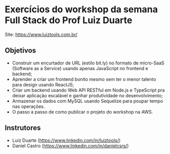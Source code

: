 # Exercícios do workshop da semana Full Stack do Prof Luiz Duarte

Site: https://www.luiztools.com.br/

## Objetivos

- Construir um encurtador de URL (estilo bit.ly) no formato de micro-SaaS (Software as a Service) usando apenas JavaScript no frontend e backend;
- Aprender a criar um frontend bonito mesmo sem ter o menor talento para design usando ReactJS;
- Criar um backend usando Web API RESTful em Node.js e TypeScript pra deixar aplicação escalável e ganhar produtividade no desenvolvimento;
- Armazenar os dados com MySQL usando Sequelize para poupar tempo nas operações.
- O passo a passo de como publicar o projeto do workshop na AWS.

## Instrutores

- Luiz Duarte (https://www.linkedin.com/in/luiztools/)
- Daniel Castro (https://www.linkedin.com/in/danielcsrs/)
